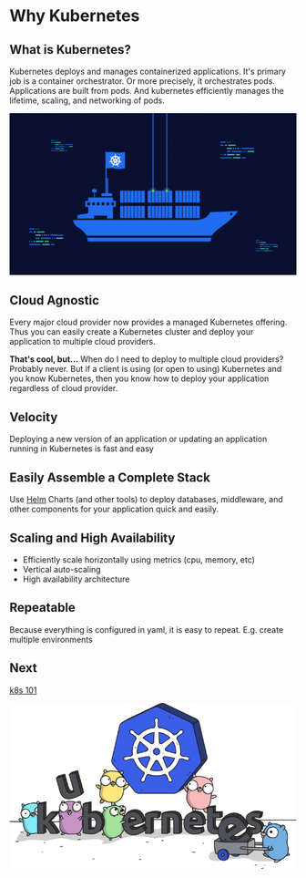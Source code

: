 # Why Kubernetes

## What is Kubernetes?

Kubernetes deploys and manages containerized applications. It's primary job is a container orchestrator. Or more precisely, it orchestrates pods. Applications are built from pods. And kubernetes efficiently manages the lifetime, scaling, and networking of pods.

![k8s-boat](images/k8s-boat.png)

## Cloud Agnostic

Every major cloud provider now provides a managed Kubernetes offering. Thus you can easily create a Kubernetes cluster and deploy your application to multiple cloud providers.

**That's cool, but...** When do I need to deploy to multiple cloud providers? Probably never. But if a client is using (or open to using) Kubernetes and you know Kubernetes, then you know how to deploy your application regardless of cloud provider.

## Velocity

Deploying a new version of an application or updating an application running in Kubernetes is fast and easy

## Easily Assemble a Complete Stack

Use [Helm](https://helm.sh) Charts (and other tools) to deploy databases, middleware, and other components for your application quick and easily.

## Scaling and High Availability

- Efficiently scale horizontally using metrics (cpu, memory, etc)
- Vertical auto-scaling
- High availability architecture

## Repeatable

Because everything is configured in yaml, it is easy to repeat. E.g. create multiple environments

## Next

[k8s 101](k8s-101.md)

![kubernetes](images/kubernetes.png)
